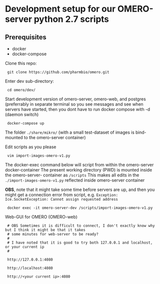 # Development setup for our OMERO-server python 2.7 scripts


## Prerequisites

  - docker
  - docker-compose


Clone this repo:

     git clone https://github.com/pharmbio/omero.git
     
     
Enter dev sub-directory:

     cd omero/dev/


Start development version of omero-server, omero-web, and postgres (preferrably in separate terminal so you see messages
and see when servers have started, then you dont have to run docker compose with -d (daemon switch)

     docker-compose up
     
The folder `./share/mikro/` (with a small test-dataset of images is bind-mounted to the omero-server container)
     
Edit scripts as you please

     vim import-images-omero-v1.py
     
The docker-exec command below will script from within the omero-server docker-container
The present working directory (PWD) is mounted inside the omero-server- 
container as `/scripts` 
This makes all edits in the `./import-images-omero-v1.py` reflected inside omero-server container

**OBS**, note that it might take some time before servers are up, and then you might get a connection error from script, e.g. `Exception: Ice.SocketException:
Cannot assign requested address`

     docker exec -it omero-server-dev /scripts/import-images-omero-v1.py
     
Web-GUI for OMERO (OMERO-web)

     # OBS Sometimes it is difficult to connect, I don't exactly know why but I think it might be that it takes
     # some minutes for web-server to be ready?
     #
     # I have noted that it is good to try both 127.0.0.1 and localhost, or your current ip
     #

     http://127.0.0.1:4080
     
     http://localhost:4080
     
     http://<your current ip>:4080

